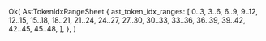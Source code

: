 Ok(
    AstTokenIdxRangeSheet {
        ast_token_idx_ranges: [
            0..3,
            3..6,
            6..9,
            9..12,
            12..15,
            15..18,
            18..21,
            21..24,
            24..27,
            27..30,
            30..33,
            33..36,
            36..39,
            39..42,
            42..45,
            45..48,
        ],
    },
)